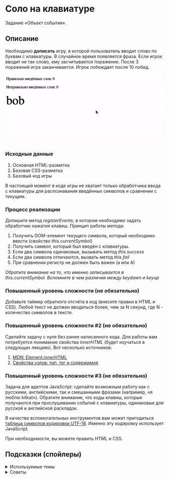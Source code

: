 # Соло на клавиатуре

Задание «Объект события».

## Описание

Необходимо **дописать** игру, в которой пользователь вводит слово по буквам с клавиатуры.
В случайное время появляется фраза. Если игрок вводит не так слово,
ему засчитываeтся поражение. После 3 поражений игра заканчивается.
Игрок побеждает после 10 побед.

![Demo](./demo.gif)

### Исходные данные

1. Основная HTML-разметка
2. Базовая CSS-разметка
3. Базовый код игры

В настоящий момент в коде игры не хватает только обработчика ввода с клавиатуры
для распознавания введённых символов и сравнении с текущим.

### Процесс реализации

Допишите метод _registerEvents_, в котором необходимо задать обработчик
нажатия клавиш. Принцип работы метода:

1. Получить DOM-элемент текущего символа, который необходимо ввести (свойство _this.currentSymbol_)
2. Получить символ, который был введён с клавиатуры.
3. Если два символа одинаковые, вызывать метод _this.success_
4. Если два символа отличаются, вызвать метод _this.fail_
5. При сравнении регистр не должен быть важен (а или А)

_Обратите внимание на то, что именно записывается в this.currentSymbol.
Вспомните в чем различия между keydown и keyup_

### Повышенный уровень сложности (не обязательно)

Добавьте таймер обратного отсчёта в код (внесите правки в HTML и CSS).
Любой текст не должен вводиться более, чем за N секунд, где N - количество символов
в тексте.

### Повышенный уровень сложности #2 (не обязательно)

Сделайте задачу с нуля без ранее написанного кода.
Для работы вам потребуется понимание свойства _innerHTML_
(будет изучаться в следующих лекциях). Вот несколько источников:

1. [MDN: Element.innerHTML](https://developer.mozilla.org/ru/docs/Web/API/Element/innerHTML)
2. [Свойства узлов: тип, тег и содержимое](https://learn.javascript.ru/basic-dom-node-properties)

### Повышенный уровень сложности #3 (не обязательно)

Задача для адептов JavaScript: сделайте возможным работу как с русскими, английскими, так и смешанными фразами
(например, «я люблю kitkat»). Обратите внимание, что коды клавиш, которые
получаются при прослушивании событий с клавиатуры,
одинаковые для русской и английской раскладок.

В качестве вспомогательных инструментов вам может пригодиться [таблица символов
кодировки UTF-16](https://www.fileformat.info/info/charset/UTF-16/list.htm).
Именно эту кодировку использует JavaScript.

При необходимости, вы можете править HTML и CSS.

## Подсказки (спойлеры)

<details>
<summary>Используемые темы</summary>

1. Событие _keyup_, метод _addEventListener_, обработчик события
2. Свойство _textContent_
3. Метод Array.from() или оператор распространения (spread, «...») для удобной
   навигации по найденным элементам
4. Метод [String.fromCharCode()](https://developer.mozilla.org/ru/docs/Web/JavaScript/Reference/Global_Objects/String/fromCharCode)
5. Метод [String.charCodeAt()](https://developer.mozilla.org/ru/docs/Web/JavaScript/Reference/Global_Objects/String/charCodeAt)

</details>

<details>

<summary>Советы</summary>

1. Для того, чтобы получить из клавиатурного кода символ, используйте
   метод Метод [String.fromCharCode()](https://developer.mozilla.org/ru/docs/Web/JavaScript/Reference/Global_Objects/String/fromCharCode)
2. Обратите внимание, что регистр вводимых символов может отличаться
   от того, что будет представлен на экране. Для надёжности приводите
   и символ, вводимый с клавиатуры и тот, что на экране к верхнему или нижнему
   регистрам.

</details>
